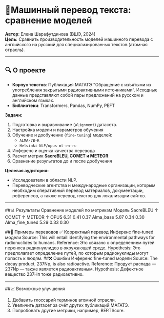 # 🚀Машинный перевод текста: сравнение моделей  
**Автор:** Елена Шарафутдинова (ВШЭ, 2024)  
**Цель:** Сравнить производительность моделей машинного перевода с английского на русский для специализированных текстов (атомная отрасль).  

---

## 🔍 О проекте  
- **Корпус текстов**: Публикация МАГАТЭ "Обращение с изъятыми из употребления закрытыми радиоактивными источниками“. Исходные данные представляют собой пары предложений на русском и английском языках. 
- **Библиотеки**: Transformers, Pandas, NumPy, PEFT

**Задачи:**  
1. Подготовка и выравнивание (`alignment`) датасета.  	
2. Настройка модели и параметров обучения
3. Обучение и дообучение (`fine-tuning`) моделей:  
   - `ALMA-7B-R` 
   - `Helsinki-NLP/opus-mt-en-ru` 
4. Инференс и оценка качества перевода
5. Расчет метрик **SacreBLEU, COMET и METEOR**
6. Сравнение результатов до и после дообучения

**Целевая аудитория:**  
- Исследователи в области NLP.  
- Переводческие агентства и международные организации, которым необходим оперативный перевод материалов, документации, референсов, а также перевод текстов для локализации сайтов.

---

##📊 Результаты
Сравнение моделей по метрикам
Модель	SacreBLEU ↑	COMET ↑	METEOR ↑
OPUS	6.31	0.41	0.37
Alma_base	5.07	0.34	0.30
Alma_fine_tuned	5.29	0.33	0.30

##📌 Примеры переводов
✅ Корректный перевод Инференс fine-tuned модели
Source:
This will entail identifying the environmental pathways for radionuclides to humans.
Reference:
Это связано с определением путей переноса радионуклидов в окружающей среде.
Hypothesis:
Это предполагает определение путей, по которым радионуклиды могут попасть к людям.
##❌ Ошибки Инференс fine-tuned модели
Source:
The decay product, 237Np, is also radioactive.
Reference:
Продукт распада — 237Np — также является радиоактивным.
Hypothesis:
Дефектное вещество 237Нп тоже радиоактивно.
________________________________________
##📈 Возможные улучшения
1.	Добавить глоссарий терминов атомной отрасли.
2.	Увеличить датасет за счёт других публикаций МАГАТЭ.
3.	Попробовать другие метрики, например, BERTScore.


